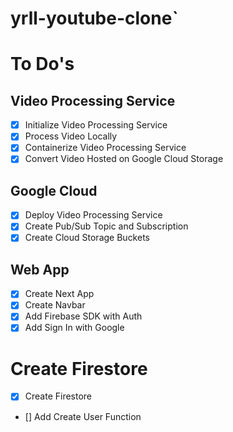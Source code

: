 # yrll-youtube-clone`

# To Do's

## Video Processing Service

- [x] Initialize Video Processing Service
- [x] Process Video Locally
- [x] Containerize Video Processing Service
- [x] Convert Video Hosted on Google Cloud Storage

## Google Cloud

- [x] Deploy Video Processing Service
- [x] Create Pub/Sub Topic and Subscription
- [x] Create Cloud Storage Buckets

## Web App

- [x] Create Next App
- [x] Create Navbar
- [x] Add Firebase SDK with Auth
- [x] Add Sign In with Google

# Create Firestore
- [x] Create Firestore
- [] Add Create User Function
